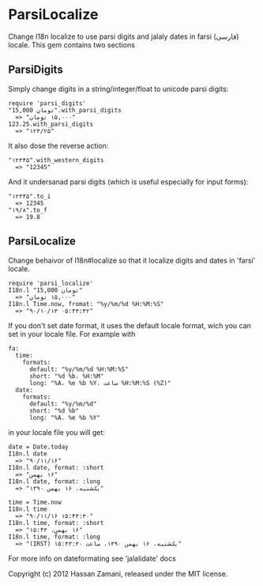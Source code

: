 ParsiLocalize
=============

Change I18n localize to use parsi digits and jalaly dates in farsi (فارسی) locale.
This gem contains two sections

ParsiDigits
-----------
Simply change digits in a string/integer/float to unicode parsi digits:

    require 'parsi_digits'
    ‪"15,000 تومان".with_parsi_digits
      => ‫"۱۵,۰۰۰ تومان"
    123.25.with_parsi_digits
      => "۱۲۳/۲۵"

It also dose the reverse action:

    "۱۲۳۴۵".with_western_digits
      => "12345"

And it undersanad parsi digits (which is useful especially for input forms):

    "۱۲۳۴۵".to_i
      => 12345
    "۱۹/۸".to_f
      => 19.8

ParsiLocalize
-------------
Change behaivor of I18n#localize so that it localize digits and dates in 'farsi' locale.

    require 'parsi_localize'
    I18n.l ‪‪"15,000 تومان" 
      => ‫‫"۱۵,۰۰۰ تومان"
    I18n.l Time.now, fromat: "%y/%m/%d %H:%M:%S"
      => "۹۰/۱۰/۱۳ ۰۵:۴۳:۳۲"

If you don't set date format, it uses the default locale format, wich you can set in your locale file.
For example with

    fa:
      time:
        formats:
          default: "%y/%m/%d %H:%M:%S"
          short: "%d %b، %H:%M"
          long: "%A، %e %b %Y، ساعت %H:%M:%S (%Z)"
      date:
        formats:
          default: "%y/%m/%d"
          short: "%d %b"
          long: "%A، %e %b %Y"
          
in your locale file you will get:

    date = Date.today
    I18n.l date
      => ‫"۹۰/۱۱/۱۶"
    I18n.l date, format: :short
      => ‫"۱۶ بهمن"
    I18n.l date, format: :long
      => ‫"یک‌شنبه، ۱۶ بهمن ۱۳۹۰"

    time = Time.now
    I18n.l time
      => "۹۰/۱۱/۱۶ ۱۵:۴۳:۳۰"
    I18n.l time, format: :short
      => ‫"۱۶ بهمن، ۱۵:۴۳"
    I18n.l time, format: :long
      => ‫"یک‌شنبه، ۱۶ بهمن ۱۳۹۰، ساعت ۱۵:۴۳:۳۰ (IRST)"

For more info on dateformating see 'jalalidate' docs

Copyright (c) 2012 Hassan Zamani, released under the MIT license.

